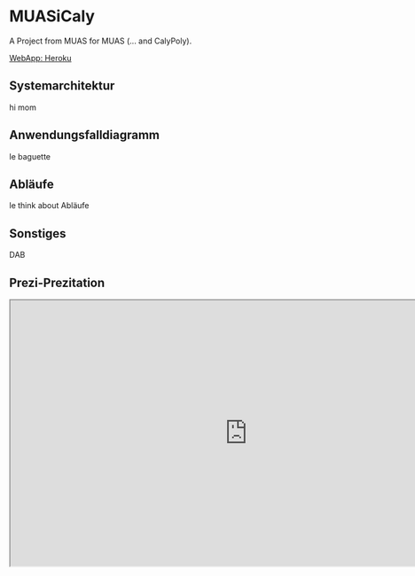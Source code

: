 # MUASiCaly

A Project from MUAS for MUAS (... and CalyPoly).

[WebApp: Heroku](https://muasicaly.herokuapp.com/)

## Systemarchitektur
hi mom
## Anwendungsfalldiagramm
le baguette
## Abläufe
le think about Abläufe

## Sonstiges
DAB

## Prezi-Prezitation
<iframe width="853" height="480" src="https://prezi.com/view/7p8LQ1AlacL0lCyVQ9be/embed" webkitallowfullscreen="1" mozallowfullscreen="1" allowfullscreen="1"></iframe>